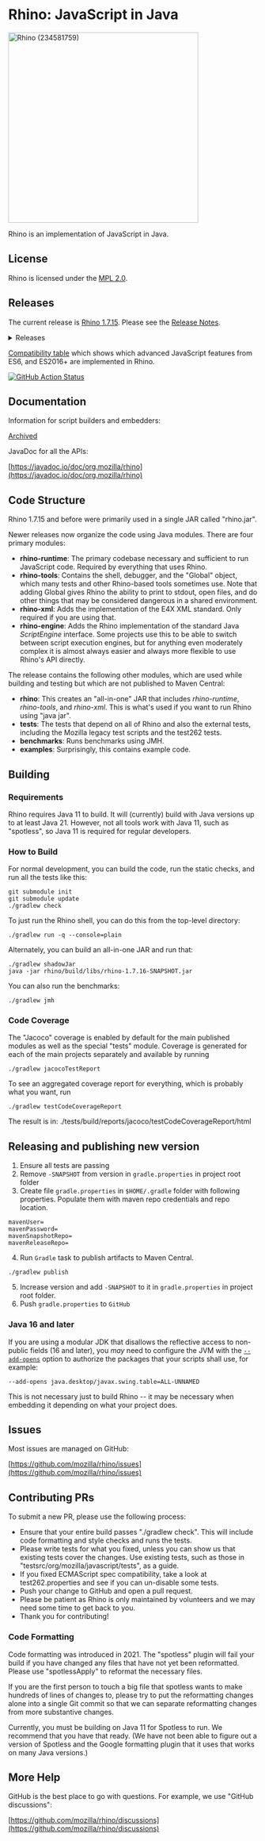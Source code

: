 # Rhino: JavaScript in Java

<a title="Rodrigo J De Marco, CC0, via Wikimedia Commons" href="https://commons.wikimedia.org/wiki/File:Rhino_(234581759).jpeg"><img width="384" alt="Rhino (234581759)" src="https://upload.wikimedia.org/wikipedia/commons/thumb/4/4f/Rhino_%28234581759%29.jpeg/512px-Rhino_%28234581759%29.jpeg"></a>

Rhino is an implementation of JavaScript in Java.

## License

Rhino is licensed under the [MPL 2.0](./LICENSE.txt).

## Releases

The current release is <a href="https://github.com/mozilla/rhino/releases/tag/Rhino1_7_15_Release">Rhino 1.7.15</a>. Please see the [Release Notes](./RELEASE-NOTES.md).

<details><summary>Releases</summary>
<table>
<tr><td><a href="https://github.com/mozilla/rhino/releases/tag/Rhino1_7_15_Release">Rhino 1.7.15</a></td><td>May 3, 2024</td></tr>
<tr><td><a href="https://github.com/mozilla/rhino/releases/tag/Rhino1_7_14_Release">Rhino 1.7.14</a></td><td>January 6, 2022</td></tr>
<tr><td><a href="https://github.com/mozilla/rhino/releases/tag/Rhino1_7_13_Release">Rhino 1.7.13</a></td><td>September 2, 2020</td></tr>
<tr><td><a href="https://github.com/mozilla/rhino/releases/tag/Rhino1_7_12_Release">Rhino 1.7.12</a></td><td>January 13, 2020</td></tr>
<tr><td><a href="https://github.com/mozilla/rhino/releases/tag/Rhino1_7_11_Release">Rhino 1.7.11</a></td><td>May 30, 2019</td></tr>
<tr><td><a href="https://github.com/mozilla/rhino/releases/tag/Rhino1_7_10_Release">Rhino 1.7.10</a></td><td>April 9, 2018</td></tr>
<tr><td><a href="https://github.com/mozilla/rhino/releases/tag/Rhino1_7_9_Release">Rhino 1.7.9</a></td><td>March 15, 2018</td></tr>
<tr><td><a href="https://github.com/mozilla/rhino/releases/tag/Rhino1_7_8_Release">Rhino 1.7.8</a></td><td>January 22, 2018</td></tr>
<tr><td><a href="https://github.com/mozilla/rhino/releases/tag/Rhino1_7_7_2_Release">Rhino 1.7.7.2</a></td><td>August 24, 2017</td></tr>
<tr><td><a href="https://github.com/mozilla/rhino/releases/tag/Rhino1_7_7_1_RELEASE">Rhino 1.7.7.1</a></td><td>February 2, 2016</td></tr>
<tr><td><a href="https://github.com/mozilla/rhino/releases/tag/Rhino1_7_7_RELEASE">Rhino 1.7.7</a></td><td>June 17, 2015</td></tr>
<tr><td><a href="https://github.com/mozilla/rhino/releases/tag/Rhino1_7_6_RELEASE">Rhino 1.7.6</a></td><td>April 15, 2015</td></tr>
<tr><td><a href="https://github.com/mozilla/rhino/releases/tag/Rhino1_7R5_RELEASE">Rhino 1.7R5</a></td><td>January 29, 2015</td></tr>
</table>
</details>


[Compatibility table](https://mozilla.github.io/rhino/compat/engines.html) which shows which advanced JavaScript
features from ES6, and ES2016+ are implemented in Rhino.

[![GitHub Action Status](https://github.com/mozilla/rhino/actions/workflows/gradle.yml/badge.svg)](https://github.com/mozilla/rhino/actions/workflows/gradle.yml)

## Documentation

Information for script builders and embedders:

[Archived](http://web.archive.org/web/20210304081342/https://developer.mozilla.org/en-US/docs/Mozilla/Projects/Rhino/Documentation)

JavaDoc for all the APIs:

[https://javadoc.io/doc/org.mozilla/rhino](https://javadoc.io/doc/org.mozilla/rhino)

## Code Structure

Rhino 1.7.15 and before were primarily used in a single JAR called "rhino.jar".

Newer releases now organize the code using Java modules. There are four primary modules:

* **rhino-runtime**: The primary codebase necessary and sufficient to run JavaScript code. Required by everything that uses Rhino.
* **rhino-tools**: Contains the shell, debugger, and the "Global" object, which many tests and other Rhino-based tools sometimes use. Note that adding Global gives Rhino the ability to print to stdout, open files, and do other things that may be considered dangerous in a shared environment.
* **rhino-xml**: Adds the implementation of the E4X XML standard. Only required if you are using that.
* **rhino-engine**: Adds the Rhino implementation of the standard Java *ScriptEngine* interface. Some projects use this to be able to switch between script execution engines, but for anything even moderately complex it is almost always easier and always more flexible to use Rhino's API directly.

The release contains the following other modules, which are used while building and 
testing but which are not published to Maven Central:

* **rhino**: This creates an "all-in-one" JAR that includes *rhino-runtime*, *rhino-tools*, and *rhino-xml*. This is what's used if you want to run Rhino using "java jar".
* **tests**: The tests that depend on all of Rhino and also the external tests, including the Mozilla legacy test scripts and the test262 tests.
* **benchmarks**: Runs benchmarks using JMH.
* **examples**: Surprisingly, this contains example code.

## Building

### Requirements

Rhino requires Java 11 to build. It will (currently) build with Java versions up to at least 
Java 21. However, not all tools work with Java 11, such as "spotless", so Java 11 is required for
regular developers.

### How to Build

For normal development, you can build the code, run the static checks, and run all the tests like this:

    git submodule init
    git submodule update
    ./gradlew check

To just run the Rhino shell, you can do this from the top-level directory:

    ./gradlew run -q --console=plain

Alternately, you can build an all-in-one JAR and run that:

    ./gradlew shadowJar
    java -jar rhino/build/libs/rhino-1.7.16-SNAPSHOT.jar

You can also run the benchmarks:

    ./gradlew jmh

### Code Coverage

The "Jacoco" coverage is enabled by default for the main published modules as well as the special 
"tests" module. Coverage is generated for each of the main projects separately and available by
running

    ./gradlew jacocoTestReport

To see an aggregated coverage report for everything, which is probably what you want, run

    ./gradlew testCodeCoverageReport

The result is in:
    ./tests/build/reports/jacoco/testCodeCoverageReport/html

## Releasing and publishing new version

1. Ensure all tests are passing
2. Remove `-SNAPSHOT` from version in `gradle.properties` in project root folder
3. Create file `gradle.properties` in `$HOME/.gradle` folder with following properties. Populate them with maven repo credentials and repo location.
```
mavenUser=
mavenPassword=
mavenSnapshotRepo=
mavenReleaseRepo=
```

4. Run `Gradle` task to publish artifacts to Maven Central.
```
./gradlew publish
```
5. Increase version and add `-SNAPSHOT` to it in `gradle.properties` in project root folder.
6. Push `gradle.properties` to `GitHub`

### Java 16 and later

If you are using a modular JDK that disallows the reflective access to
non-public fields (16 and later), you *may* need to configure the JVM with the
[`--add-opens`](https://docs.oracle.com/en/java/javase/17/migrate/migrating-jdk-8-later-jdk-releases.html#GUID-12F945EB-71D6-46AF-8C3D-D354FD0B1781)
option to authorize the packages that your scripts shall use, for example:
```
--add-opens java.desktop/javax.swing.table=ALL-UNNAMED
```

This is not necessary just to build Rhino -- it may be necessary when embedding it
depending on what your project does.

## Issues

Most issues are managed on GitHub:

[https://github.com/mozilla/rhino/issues](https://github.com/mozilla/rhino/issues)

## Contributing PRs

To submit a new PR, please use the following process:

* Ensure that your entire build passes "./gradlew check". This will include
code formatting and style checks and runs the tests.
* Please write tests for what you fixed, unless you can show us that existing
tests cover the changes. Use existing tests, such as those in
"testsrc/org/mozilla/javascript/tests", as a guide.
* If you fixed ECMAScript spec compatibility, take a look at test262.properties and see
if you can un-disable some tests.
* Push your change to GitHub and open a pull request.
* Please be patient as Rhino is only maintained by volunteers and we may need
some time to get back to you.
* Thank you for contributing!

### Code Formatting

Code formatting was introduced in 2021. The "spotless" plugin will fail your
build if you have changed any files that have not yet been reformatted.
Please use "spotlessApply" to reformat the necessary files.

If you are the first person to touch a big file that spotless wants to make
hundreds of lines of changes to, please try to put the reformatting changes
alone into a single Git commit so that we can separate reformatting changes
from more substantive changes.

Currently, you must be building on Java 11 for Spotless to run. We recommend that you
have that ready. (We have not been able to figure out a version of Spotless and the 
Google formatting plugin that it uses that works on many Java versions.)

## More Help

GitHub is the best place to go with questions. For example, we use "GitHub discussions":

[https://github.com/mozilla/rhino/discussions](https://github.com/mozilla/rhino/discussions)
